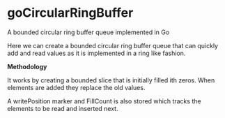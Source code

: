 # goCircularRingBuffer
A bounded circular ring buffer queue implemented in Go

Here we can create a bounded circular ring buffer queue that can quickly add and read values as it is implemented in a ring like fashion.

**Methodology**

It works by creating a bounded slice that is initially filled ith zeros. When elements are added they replace the old values.

A writePosition marker and FillCount is also stored which tracks the elements to be read and inserted next.
